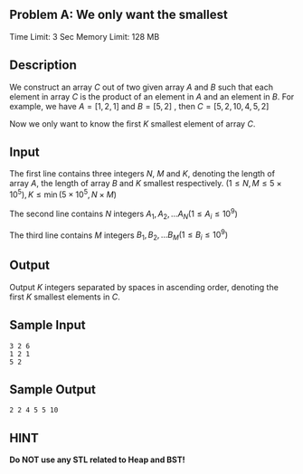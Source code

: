 ## Problem A: We only want the smallest

Time Limit: 3 Sec Memory Limit: 128 MB

## Description

We construct an array $C$ out of two given array $A$ and $B$ such that each element in array $C$ is the product of an element in $A$ and an element in $B$. For example, we have $A=[1,2,1]$ and $B=[5,2]$ , then $C=[5,2,10,4,5,2]$

Now we only want to know the first $K$ smallest element of array $C$.

## Input

The first line contains three integers $N$, $M$ and $K$, denoting the length of array $A$, the length of array $B$ and $K$ smallest respectively. $(1≤N,M≤5×10^5),K≤\min(5×10^5,N×M)$

The second line contains $N$ integers $A_1,A_2,...A_N(1≤A_i≤10^9)$

The third line contains $M$ integers $B_1,B_2,...B_M(1≤B_i≤10^9)$

## Output

Output $K$ integers separated by spaces in ascending order, denoting the first $K$ smallest elements in $C$.

## Sample Input

```
3 2 6
1 2 1
5 2
```

## Sample Output

```
2 2 4 5 5 10
```

## HINT

**Do NOT use any STL related to Heap and BST!**

